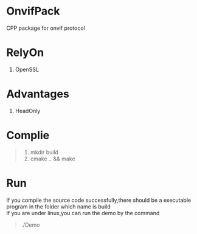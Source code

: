 # OnvifPack
CPP package for onvif protocol

# RelyOn
1. OpenSSL

# Advantages
1. HeadOnly

# Complie
>1. mkdir build<br/>
>2. cmake .. && make

# Run
If you compile the source code successfully,there should be a executable program in the folder which name is build<br/>
If you are under linux,you can run the demo by the command
>./Demo

